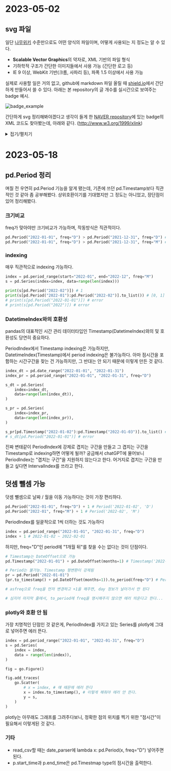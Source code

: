 # 2023-05-02

## svg 파일

일단 [나무위키](https://namu.wiki/w/SVG) 수준만으로도 어떤 양식의 파일이며, 어떻게 사용되는 지 정도는 알 수 있다. 

- **Scalable Vector Graphics**의 약자로, XML 기반의 파일 형식
- 기하학적 구조가 간단한 이미지들에서 사용 가능 (간단한 로고 등)
- IE 9 이상, WebKit 기반(크롬, 사파리 등), 파폭 1.5 이상에서 사용 가능

실제로 사용할 일은 거의 없고, github에 markdown 파일 올릴 때 [shield.io](https://shields.io/)에서 간단하게 만들어서 쓸 수 있다. 아래는 본 repository의 글 개수를 실시간으로 보여주는 badge 예시.

![badge_example](https://img.shields.io/github/directory-file-count/kookies371/TIL)

간단하게 svg 정리해봐야겠다고 생각이 들게 한 [NAVER repository](https://github.com/naver/nanumfont/blob/master/README.md)에 있는 badge의 XML 코드도 찾아봤는데, 아래와 같다. (http://www.w3.org/1999/xlink)

<details>
<summary>접기/펼치기</summary>

```XML
<xs:schema xmlns:xs="http://www.w3.org/2001/XMLSchema" xmlns:xlink="http://www.w3.org/1999/xlink" targetNamespace="http://www.w3.org/1999/xlink">
<xs:annotation>
<xs:documentation>
This schema document provides attribute declarations and attribute group, complex type and simple type definitions which can be used in the construction of user schemas to define the structure of particular linking constructs, e.g.
<![CDATA[ <xs:schema xmlns:xs="http://www.w3.org/2001/XMLSchema" xmlns:xl="http://www.w3.org/1999/xlink"> <xs:import namespace="http://www.w3.org/1999/xlink" location="http://www.w3.org/1999/xlink.xsd"> <xs:element name="mySimple"> <xs:complexType> ... <xs:attributeGroup ref="xl:simpleAttrs"/> ... </xs:complexType> </xs:element> ... </xs:schema> ]]>
</xs:documentation>
</xs:annotation>
<xs:import namespace="http://www.w3.org/XML/1998/namespace" schemaLocation="http://www.w3.org/2001/xml.xsd"/>
<xs:attribute name="type" type="xlink:typeType"/>
<xs:simpleType name="typeType">
<xs:restriction base="xs:token">
<xs:enumeration value="simple"/>
<xs:enumeration value="extended"/>
<xs:enumeration value="title"/>
<xs:enumeration value="resource"/>
<xs:enumeration value="locator"/>
<xs:enumeration value="arc"/>
</xs:restriction>
</xs:simpleType>
<xs:attribute name="href" type="xlink:hrefType"/>
<xs:simpleType name="hrefType">
<xs:restriction base="xs:anyURI"/>
</xs:simpleType>
<xs:attribute name="role" type="xlink:roleType"/>
<xs:simpleType name="roleType">
<xs:restriction base="xs:anyURI">
<xs:minLength value="1"/>
</xs:restriction>
</xs:simpleType>
<xs:attribute name="arcrole" type="xlink:arcroleType"/>
<xs:simpleType name="arcroleType">
<xs:restriction base="xs:anyURI">
<xs:minLength value="1"/>
</xs:restriction>
</xs:simpleType>
<xs:attribute name="title" type="xlink:titleAttrType"/>
<xs:simpleType name="titleAttrType">
<xs:restriction base="xs:string"/>
</xs:simpleType>
<xs:attribute name="show" type="xlink:showType"/>
<xs:simpleType name="showType">
<xs:restriction base="xs:token">
<xs:enumeration value="new"/>
<xs:enumeration value="replace"/>
<xs:enumeration value="embed"/>
<xs:enumeration value="other"/>
<xs:enumeration value="none"/>
</xs:restriction>
</xs:simpleType>
<xs:attribute name="actuate" type="xlink:actuateType"/>
<xs:simpleType name="actuateType">
<xs:restriction base="xs:token">
<xs:enumeration value="onLoad"/>
<xs:enumeration value="onRequest"/>
<xs:enumeration value="other"/>
<xs:enumeration value="none"/>
</xs:restriction>
</xs:simpleType>
<xs:attribute name="label" type="xlink:labelType"/>
<xs:simpleType name="labelType">
<xs:restriction base="xs:NCName"/>
</xs:simpleType>
<xs:attribute name="from" type="xlink:fromType"/>
<xs:simpleType name="fromType">
<xs:restriction base="xs:NCName"/>
</xs:simpleType>
<xs:attribute name="to" type="xlink:toType"/>
<xs:simpleType name="toType">
<xs:restriction base="xs:NCName"/>
</xs:simpleType>
<xs:attributeGroup name="simpleAttrs">
<xs:attribute ref="xlink:type" fixed="simple"/>
<xs:attribute ref="xlink:href"/>
<xs:attribute ref="xlink:role"/>
<xs:attribute ref="xlink:arcrole"/>
<xs:attribute ref="xlink:title"/>
<xs:attribute ref="xlink:show"/>
<xs:attribute ref="xlink:actuate"/>
</xs:attributeGroup>
<xs:group name="simpleModel">
<xs:sequence>
<xs:any processContents="lax" minOccurs="0" maxOccurs="unbounded"/>
</xs:sequence>
</xs:group>
<xs:complexType mixed="true" name="simple">
<xs:annotation>
<xs:documentation> Intended for use as the type of user-declared elements to make them simple links. </xs:documentation>
</xs:annotation>
<xs:group ref="xlink:simpleModel"/>
<xs:attributeGroup ref="xlink:simpleAttrs"/>
</xs:complexType>
<xs:attributeGroup name="extendedAttrs">
<xs:attribute ref="xlink:type" fixed="extended" use="required"/>
<xs:attribute ref="xlink:role"/>
<xs:attribute ref="xlink:title"/>
</xs:attributeGroup>
<xs:group name="extendedModel">
<xs:choice>
<xs:element ref="xlink:title"/>
<xs:element ref="xlink:resource"/>
<xs:element ref="xlink:locator"/>
<xs:element ref="xlink:arc"/>
</xs:choice>
</xs:group>
<xs:complexType name="extended">
<xs:annotation>
<xs:documentation> Intended for use as the type of user-declared elements to make them extended links. Note that the elements referenced in the content model are all abstract. The intention is that by simply declaring elements with these as their substitutionGroup, all the right things will happen. </xs:documentation>
</xs:annotation>
<xs:group ref="xlink:extendedModel" minOccurs="0" maxOccurs="unbounded"/>
<xs:attributeGroup ref="xlink:extendedAttrs"/>
</xs:complexType>
<xs:element name="title" type="xlink:titleEltType" abstract="true"/>
<xs:attributeGroup name="titleAttrs">
<xs:attribute ref="xlink:type" fixed="title" use="required"/>
<xs:attribute ref="xml:lang">
<xs:annotation>
<xs:documentation> xml:lang is not required, but provides much of the motivation for title elements in addition to attributes, and so is provided here for convenience. </xs:documentation>
</xs:annotation>
</xs:attribute>
</xs:attributeGroup>
<xs:group name="titleModel">
<xs:sequence>
<xs:any processContents="lax" minOccurs="0" maxOccurs="unbounded"/>
</xs:sequence>
</xs:group>
<xs:complexType mixed="true" name="titleEltType">
<xs:group ref="xlink:titleModel"/>
<xs:attributeGroup ref="xlink:titleAttrs"/>
</xs:complexType>
<xs:element name="resource" type="xlink:resourceType" abstract="true"/>
<xs:attributeGroup name="resourceAttrs">
<xs:attribute ref="xlink:type" fixed="resource" use="required"/>
<xs:attribute ref="xlink:role"/>
<xs:attribute ref="xlink:title"/>
<xs:attribute ref="xlink:label"/>
</xs:attributeGroup>
<xs:group name="resourceModel">
<xs:sequence>
<xs:any processContents="lax" minOccurs="0" maxOccurs="unbounded"/>
</xs:sequence>
</xs:group>
<xs:complexType mixed="true" name="resourceType">
<xs:group ref="xlink:resourceModel"/>
<xs:attributeGroup ref="xlink:resourceAttrs"/>
</xs:complexType>
<xs:element name="locator" type="xlink:locatorType" abstract="true"/>
<xs:attributeGroup name="locatorAttrs">
<xs:attribute ref="xlink:type" fixed="locator" use="required"/>
<xs:attribute ref="xlink:href" use="required"/>
<xs:attribute ref="xlink:role"/>
<xs:attribute ref="xlink:title"/>
<xs:attribute ref="xlink:label">
<xs:annotation>
<xs:documentation> label is not required, but locators have no particular XLink function if they are not labeled. </xs:documentation>
</xs:annotation>
</xs:attribute>
</xs:attributeGroup>
<xs:group name="locatorModel">
<xs:sequence>
<xs:element ref="xlink:title" minOccurs="0" maxOccurs="unbounded"/>
</xs:sequence>
</xs:group>
<xs:complexType name="locatorType">
<xs:group ref="xlink:locatorModel"/>
<xs:attributeGroup ref="xlink:locatorAttrs"/>
</xs:complexType>
<xs:element name="arc" type="xlink:arcType" abstract="true"/>
<xs:attributeGroup name="arcAttrs">
<xs:attribute ref="xlink:type" fixed="arc" use="required"/>
<xs:attribute ref="xlink:arcrole"/>
<xs:attribute ref="xlink:title"/>
<xs:attribute ref="xlink:show"/>
<xs:attribute ref="xlink:actuate"/>
<xs:attribute ref="xlink:from"/>
<xs:attribute ref="xlink:to">
<xs:annotation>
<xs:documentation> from and to have default behavior when values are missing </xs:documentation>
</xs:annotation>
</xs:attribute>
</xs:attributeGroup>
<xs:group name="arcModel">
<xs:sequence>
<xs:element ref="xlink:title" minOccurs="0" maxOccurs="unbounded"/>
</xs:sequence>
</xs:group>
<xs:complexType name="arcType">
<xs:group ref="xlink:arcModel"/>
<xs:attributeGroup ref="xlink:arcAttrs"/>
</xs:complexType>
</xs:schema>
```
</details>

# 2023-05-18

## pd.Period 정리

며칠 전 우연히 pd.Period 기능을 알게 됐는데, 기존에 쓰던 pd.Timestamp보다 직관적인 것 같아 좀 공부해봤다. 상위호환이기를 기대했지만 그 정도는 아니었고, 장단점이 있어 정리해봤다.

### 크기비교

freq가 맞아야만 크기비교가 가능하며, 작동방식은 직관적이다.
```python
pd.Period("2022-01-01", freq="D") > pd.Period("2021-12-31", freq="D") # True
pd.Period("2022-01-01", freq="D") > pd.Period("2021-12-31", freq="M") # error
```

### indexing

매우 직관적으로 indexing 가능하다.
```python
index = pd.period_range(start="2022-01", end="2022-12", freq="M")
s = pd.Series(index=index, data=range(len(index)))

print(s[pd.Period("2022-02")]) # 1
print(s[pd.Period("2022-01"):pd.Period("2022-02")].to_list()) # [0, 1]
# print(s[pd.Period("2022-01-01")]) # error
# print(s[pd.Period("2022")]) # error
```

### DatetimeIndex와의 호환성

pandas의 대표적인 시간 관리 데이터타입인 Timestamp(DatetimeIndex)와의 및 호환성도 당연히 중요하다.

PeriodIndex에서 Timestamp indexing은 가능하지만, DatetimeIndex(Timestamp)에서 period indexing은 불가능하다. 아마 점시간을 포함하는 시간구간을 찾는 건 가능하지만, 그 반대는 안 되기 때문에 이렇게 만든 것 같다.
```python
index_dt = pd.date_range("2022-01-01", "2022-01-31")
index_pr = pd.period_range("2022-01-01", "2022-01-31", freq="D")

s_dt = pd.Series(
    index=index_dt,
    data=range(len(index_dt)),
)

s_pr = pd.Series(
    index=index_pr,
    data=range(len(index_pr)),
)

s_pr[pd.Timestamp("2022-01-02"):pd.Timestamp("2022-01-03")].to_list() # [1, 2]
# s_dt[pd.Period("2022-01-01")] # error
```

진짜 변태같이 PeriodIndex에 강제로 겹치는 구간을 만들고 그 겹치는 구간을 Timestamp로 indexing하면 어떻게 될까? 궁금해서 chatGPT에 물어보니 PeriodIndex는 "겹치는 구간"을 지원하지 않는다고 한다. 어거지로 겹치는 구간을 만들고 싶다면 IntervalIndex를 쓰라고 한다.

## 덧셈 뺄셈 가능

덧셈 뺄셈으로 날짜 / 월을 이동 가능하다는 것이 가장 편리하다.

```python
pd.Period("2022-01-01", freq="D") + 1 # Period('2022-01-02', 'D')
pd.Period("2022-01", freq="M") + 1 # Period('2022-02', 'M')
```

PeriodIndex를 일괄적으로 1씩 더하는 것도 가능하다
```python
index = pd.period_range("2022-01-01", "2022-01-31", freq="D")
index + 1 # 2022-01-02 ~ 2022-02-01
```

하지만, freq="D"인 period에 "1개월 뒤"를 찾을 수는 없다는 것이 단점이다.

```python
# Timestamp는 DateOffset으로 가능
pd.Timestamp("2022-01-01") + pd.DateOffset(months=1) # Timestamp('2022-02-01 00:00:00')

# Period는 불가능. Timestamp 형변환이 강제됨
pr = pd.Period("2022-01-01")
(pr.to_timestamp() + pd.DateOffset(months=1)).to_period(freq="D") # Period('2022-02-01', 'D')

# asfreq으로 freq을 먼저 변경하고 +1을 해주면, day 정보가 날아가서 안 된다

# 심지어 마지막 줄에서, to_period에 freq을 명시해주지 않으면 에러 띄운다고 한다...
```

### plotly와 호환 안 됨

가장 치명적인 단점인 것 같은게, PeriodIndex를 가지고 있는 Series를 plotly에 그대로 넣어주면 에러 뜬다.

```python
index = pd.period_range("2022-01-01", "2022-01-31", freq="D")
s = pd.Series(
    index = index,
    data = range(len(index)),
)

fig = go.Figure()

fig.add_traces(
    go.Scatter(
        # x = index, # 얘 때문에 에러 뜬다
        x = index.to_timestamp(), # 이렇게 해줘야 에러 안 뜬다.
        y = s,
    )
)
```
 
plotly는 아무래도 그래프를 그려주다보니, 정확한 점의 위치를 찍기 위한 "점시간"이 필요해서 이렇게된 것 같다.

### 기타

- read_csv할 때는 date_parser에 lambda x: pd.Period(x, freq="D") 넣어주면 된다.
- p.start_time과 p.end_time은 pd.Timestmap type의 점시간을 출력한다.